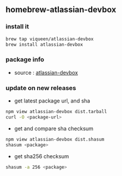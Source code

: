 ## homebrew-atlassian-devbox

### install it

```bash
brew tap viqueen/atlassian-devbox
brew install atlassian-devbox
```

### package info

* source : [atlassian-devbox](https://github.com/viqueen/atlassian-devbox)


### update on new releases

* get latest package url, and sha
```bash
npm view atlassian-devbox dist.tarball
curl -O <package-url>
```

* get and compare sha checksum
```bash
npm view atlassian-devbox dist.shasum
shasum <package>
```

* get sha256 checksum
```bash
shasum -a 256 <package>
```
